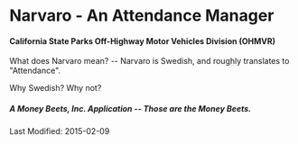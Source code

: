Narvaro - An Attendance Manager
=======
#### California State Parks Off-Highway Motor Vehicles Division (OHMVR)

What does Narvaro mean? -- Narvaro is Swedish, and roughly translates to "Attendance".

Why Swedish? Why not?

##### A Money Beets, Inc. Application -- Those are the Money Beets.

Last Modified: 2015-02-09
